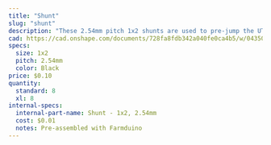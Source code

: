 ```yaml
---
title: "Shunt"
slug: "shunt"
description: "These 2.54mm pitch 1x2 shunts are used to pre-jump the UTM cable to the Arduino MCU on the Farmduino electronics board."
cad: https://cad.onshape.com/documents/728fa8fdb342a040fe0ca4b5/w/0435033a7c78b02e71d0f721/e/4a5dddad8d9f6327ecfb3041?renderMode=0&uiState=6255dbf946b4a5023f0aea9b
specs:
  size: 1x2
  pitch: 2.54mm
  color: Black
price: $0.10
quantity:
  standard: 8
  xl: 8
internal-specs:
  internal-part-name: Shunt - 1x2, 2.54mm
  cost: $0.01
  notes: Pre-assembled with Farmduino
---
```

